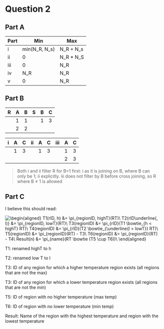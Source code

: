 # Question 2

## Part A

| Part | Min           | Max           |
|------|---------------|---------------|
| i    | min(N_R, N_s) | N_R + N_s     |
| ii   | 0             | N_R * N_S     |
| iii  | 0             | N_R           |
| iv   | N_R           | N_R           |
| v    | 0             | N_R           |

## Part B

| R | A | B | S | B | C |
|---|---|---|---|---|---|
|   | 1 | 1 |   | 1 | 3 |
|   | 2 | 2 |   |   |   |

| i | A | C | ii | A | C | iii | A | C |
|---|---|---|----|---|---|-----|---|---|
|   | 1 | 3 |    | 1 | 3 |     | 1 | 3 |
|   |   |   |    |   |   |     | 2 | 3 |

> Both i and ii filter R for B=1 first: i as it is joining on B, where B can only be 1; ii explicitly. iii does not filter by B before cross joining, so R where B ≠ 1 is allowed

## Part C
I believe this should read:

![\begin{aligned}
T1(rID, h) &= \pi_{regionID, highT}(RT)\\
T2(rID\underline{, l)} &= \pi_{regionID, lowT}(RT)\\
T3(regionID) &= \pi_{rID}(T1 \bowtie_{h < highT} RT)\\
T4(regionID) &= \pi_{rID}(T2 \bowtie_{\underline{l > lowT}} RT)\\
T5(regionID) &= \pi_{regionID}(RT) - T3\\
T6(regionID) &= \pi_{regionID}(RT) - T4\\
Result(n) &= \pi_{name}(RT \bowtie (T5 \cup T6))\\
\end{aligned}](https://render.githubusercontent.com/render/math?math=%5Cdisplaystyle+%5Cbegin%7Baligned%7D%0AT1%28rID%2C+h%29+%26%3D+%5Cpi_%7BregionID%2C+highT%7D%28RT%29%5C%5C%0AT2%28rID%5Cunderline%7B%2C+l%29%7D+%26%3D+%5Cpi_%7BregionID%2C+lowT%7D%28RT%29%5C%5C%0AT3%28regionID%29+%26%3D+%5Cpi_%7BrID%7D%28T1+%5Cbowtie_%7Bh+%3C+highT%7D+RT%29%5C%5C%0AT4%28regionID%29+%26%3D+%5Cpi_%7BrID%7D%28T2+%5Cbowtie_%7B%5Cunderline%7Bl+%3E+lowT%7D%7D+RT%29%5C%5C%0AT5%28regionID%29+%26%3D+%5Cpi_%7BregionID%7D%28RT%29+-+T3%5C%5C%0AT6%28regionID%29+%26%3D+%5Cpi_%7BregionID%7D%28RT%29+-+T4%5C%5C%0AResult%28n%29+%26%3D+%5Cpi_%7Bname%7D%28RT+%5Cbowtie+%28T5+%5Ccup+T6%29%29%5C%5C%0A%5Cend%7Baligned%7D)

T1: renamed highT to h

T2: renamed low T to l

T3: ID of any region for which a higher temperature region exists (all regions that are not the max)

T3: ID of any region for which a lower temperature region exists (all regions that are not the min)

T5: ID of region with no higher temperature (max temp)

T6: ID of region with no lower temperature (min temp)

Result: Name of the region with the highest temperature and region with the lowest temperature 
